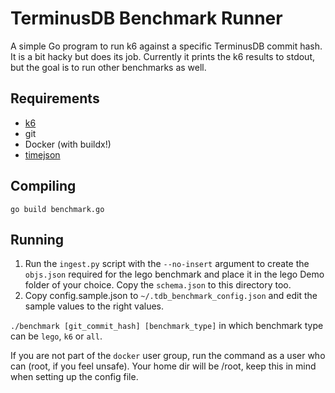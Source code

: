 # TerminusDB Benchmark Runner

A simple Go program to run k6 against a specific TerminusDB commit hash.
It is a bit hacky but does its job. Currently it prints the k6 results to
stdout, but the goal is to run other benchmarks as well.

## Requirements

- [k6](https://github.com/grafana/k6)
- git
- Docker (with buildx!)
- [timejson](https://github.com/terminusdb-labs/time-json/)

## Compiling

`go build benchmark.go`

## Running

1. Run the `ingest.py` script with the `--no-insert` argument to create the `objs.json` required for the lego benchmark
and place it in the lego Demo folder of your choice. Copy the `schema.json` to this directory too.
2. Copy config.sample.json to `~/.tdb_benchmark_config.json` and edit the sample values to the right values.

`./benchmark [git_commit_hash] [benchmark_type]` in which benchmark type can be `lego`, `k6` or `all`.

If you are not part of the `docker` user group, run the command as a user who can (root, if you feel unsafe). Your home dir will be /root, keep this in mind when setting up the config file.
